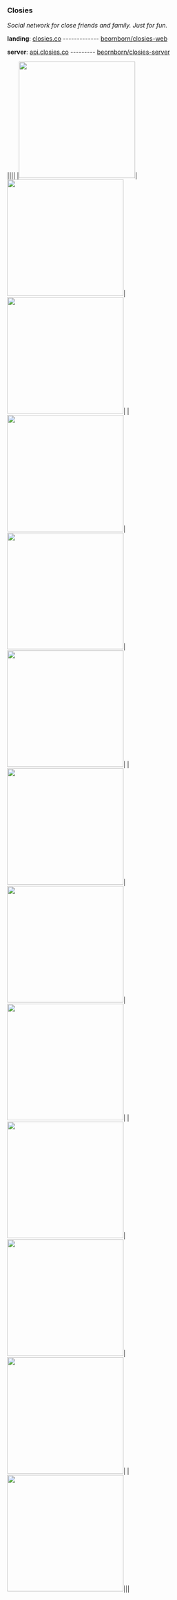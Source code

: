 ### Closies

*Social network for close friends and family. Just for fun.*

**landing**: [closies.co](http://www.closies.co) ------------- [beornborn/closies-web](https://github.com/beornborn/closies-web)

**server**: [api.closies.co](http://api.closies.co/api/v1/dev/check) --------- [beornborn/closies-server](https://github.com/beornborn/closies-server)

||||
|<img src="/docs/photos/1.JPG" width="270">|<img src="/docs/photos/2.JPG" width="270">|<img src="/docs/photos/3.JPG" width="270">|
|<img src="/docs/photos/4.JPG" width="270">|<img src="/docs/photos/5.JPG" width="270">|<img src="/docs/photos/6.JPG" width="270">|
|<img src="/docs/photos/7.JPG" width="270">|<img src="/docs/photos/8.JPG" width="270">|<img src="/docs/photos/9.JPG" width="270">|
|<img src="/docs/photos/10.JPG" width="270">|<img src="/docs/photos/11.JPG" width="270">|<img src="/docs/photos/12.JPG" width="270">|
|<img src="/docs/photos/13.JPG" width="270">|||
